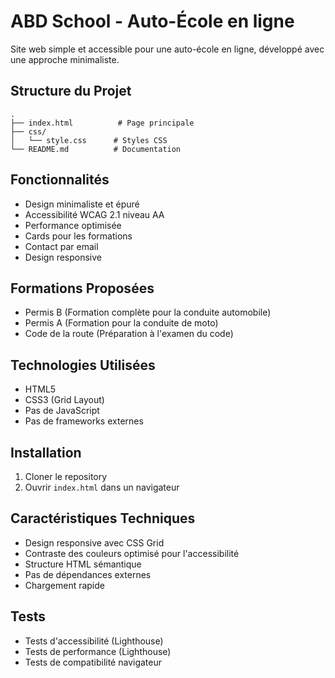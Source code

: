 # ABD School - Auto-École en ligne

Site web simple et accessible pour une auto-école en ligne, développé avec une approche minimaliste.

## Structure du Projet

```
.
├── index.html          # Page principale
├── css/
│   └── style.css      # Styles CSS
└── README.md          # Documentation
```

## Fonctionnalités

- Design minimaliste et épuré
- Accessibilité WCAG 2.1 niveau AA
- Performance optimisée
- Cards pour les formations
- Contact par email
- Design responsive

## Formations Proposées

- Permis B (Formation complète pour la conduite automobile)
- Permis A (Formation pour la conduite de moto)
- Code de la route (Préparation à l'examen du code)

## Technologies Utilisées

- HTML5
- CSS3 (Grid Layout)
- Pas de JavaScript
- Pas de frameworks externes

## Installation

1. Cloner le repository
2. Ouvrir `index.html` dans un navigateur

## Caractéristiques Techniques

- Design responsive avec CSS Grid
- Contraste des couleurs optimisé pour l'accessibilité
- Structure HTML sémantique
- Pas de dépendances externes
- Chargement rapide

## Tests

- Tests d'accessibilité (Lighthouse)
- Tests de performance (Lighthouse)
- Tests de compatibilité navigateur
